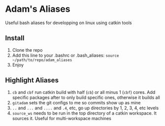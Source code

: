 # Adam's Aliases
Useful bash aliases for developping on linux using catkin tools

## Install
1. Clone the repo
2. Add this line to your .bashrc or .bash_aliases: `source ~/path/to/repo/adam_aliases`
3. Enjoy

## Highlight Aliases
1. `cb` and `cbf` run catkin build with half (`cb`) or all minus 1 (`cbf`) cores. Add specific packages after to only build specific ones, otherwise it builds all
2. `gitadam` sets the git configs to me so commits show up as mine
3. `..` and `...` and `....` and `.4`, etc, go up directories by 1, 2, 3, 4, etc levels
4. `source_ws` needs to be run in the top directory of a catkin workspace. It sources it. Useful for multi-workspace machines
